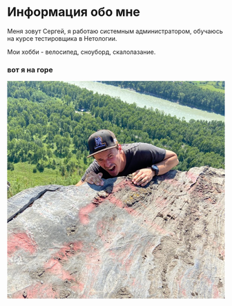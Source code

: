 # Информация обо мне

Меня зовут Сергей, я работаю системным администратором, обучаюсь на курсе тестировщика в Нетологии.

Мои хобби - велосипед, сноуборд, скалолазание.

### вот я на горе
![фото](images\photo.png)

